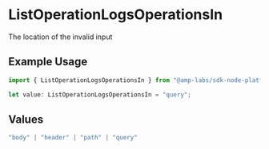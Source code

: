 # ListOperationLogsOperationsIn

The location of the invalid input

## Example Usage

```typescript
import { ListOperationLogsOperationsIn } from "@amp-labs/sdk-node-platform/models/errors";

let value: ListOperationLogsOperationsIn = "query";
```

## Values

```typescript
"body" | "header" | "path" | "query"
```